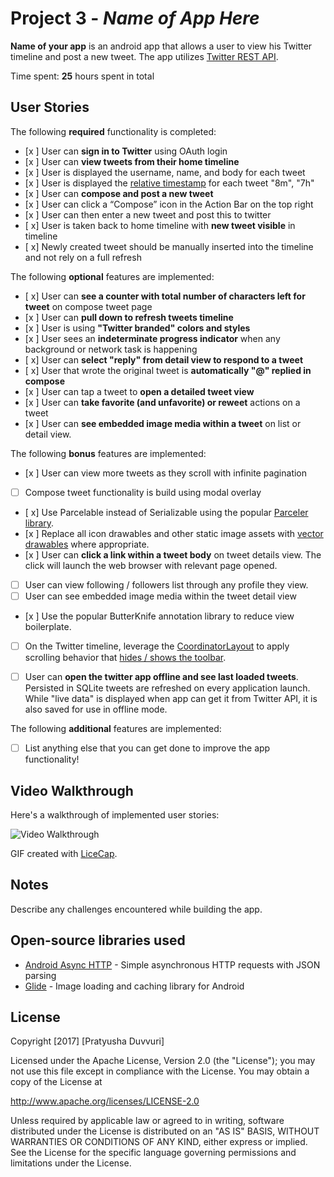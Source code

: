 # Project 3 - *Name of App Here*

**Name of your app** is an android app that allows a user to view his Twitter timeline and post a new tweet. The app utilizes [Twitter REST API](https://dev.twitter.com/rest/public).

Time spent: **25** hours spent in total

## User Stories

The following **required** functionality is completed:

* [x ]	User can **sign in to Twitter** using OAuth login
* [x ]	User can **view tweets from their home timeline**
* [x ] User is displayed the username, name, and body for each tweet
* [x ] User is displayed the [relative timestamp](https://gist.github.com/nesquena/f786232f5ef72f6e10a7) for each tweet "8m", "7h"
* [x ] User can **compose and post a new tweet**
* [x ] User can click a “Compose” icon in the Action Bar on the top right
* [x ] User can then enter a new tweet and post this to twitter
* [ x] User is taken back to home timeline with **new tweet visible** in timeline
* [ x] Newly created tweet should be manually inserted into the timeline and not rely on a full refresh

The following **optional** features are implemented:

* [ x] User can **see a counter with total number of characters left for tweet** on compose tweet page
* [x ] User can **pull down to refresh tweets timeline**
* [x ] User is using **"Twitter branded" colors and styles**
* [x ] User sees an **indeterminate progress indicator** when any background or network task is happening
* [ x] User can **select "reply" from detail view to respond to a tweet**
* [ x] User that wrote the original tweet is **automatically "@" replied in compose**
* [x ] User can tap a tweet to **open a detailed tweet view**
* [x ] User can **take favorite (and unfavorite) or reweet** actions on a tweet
* [x ] User can **see embedded image media within a tweet** on list or detail view.

The following **bonus** features are implemented:

* [x ] User can view more tweets as they scroll with infinite pagination
* [ ] Compose tweet functionality is build using modal overlay
* [ x] Use Parcelable instead of Serializable using the popular [Parceler library](http://guides.codepath.com/android/Using-Parceler).
* [x ] Replace all icon drawables and other static image assets with [vector drawables](http://guides.codepath.com/android/Drawables#vector-drawables) where appropriate.
* [x ] User can **click a link within a tweet body** on tweet details view. The click will launch the web browser with relevant page opened.
* [ ] User can view following / followers list through any profile they view.
* [ ] User can see embedded image media within the tweet detail view
* [x ] Use the popular ButterKnife annotation library to reduce view boilerplate.
* [ ] On the Twitter timeline, leverage the [CoordinatorLayout](http://guides.codepath.com/android/Handling-Scrolls-with-CoordinatorLayout#responding-to-scroll-events) to apply scrolling behavior that [hides / shows the toolbar](http://guides.codepath.com/android/Using-the-App-ToolBar#reacting-to-scroll).
* [ ] User can **open the twitter app offline and see last loaded tweets**. Persisted in SQLite tweets are refreshed on every application launch. While "live data" is displayed when app can get it from Twitter API, it is also saved for use in offline mode.


The following **additional** features are implemented:

* [ ] List anything else that you can get done to improve the app functionality!

## Video Walkthrough

Here's a walkthrough of implemented user stories:

<img src='https://github.com/Pratyusha-Duvvuri/Project2Codepath/blob/master/video1.mp4' title='Demo0' width='' alt='Video Walkthrough' />

GIF created with [LiceCap](http://www.cockos.com/licecap/).

## Notes

Describe any challenges encountered while building the app.

## Open-source libraries used

- [Android Async HTTP](https://github.com/loopj/android-async-http) - Simple asynchronous HTTP requests with JSON parsing
- [Glide](https://github.com/bumptech/glide) - Image loading and caching library for Android

## License

Copyright [2017] [Pratyusha Duvvuri]

Licensed under the Apache License, Version 2.0 (the "License");
you may not use this file except in compliance with the License.
You may obtain a copy of the License at

http://www.apache.org/licenses/LICENSE-2.0

Unless required by applicable law or agreed to in writing, software
distributed under the License is distributed on an "AS IS" BASIS,
WITHOUT WARRANTIES OR CONDITIONS OF ANY KIND, either express or implied.
See the License for the specific language governing permissions and
limitations under the License.

